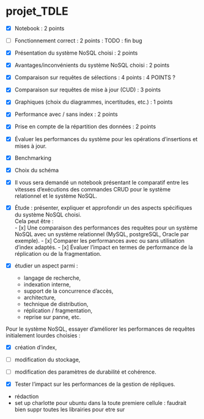 # projet_TDLE

- [x] Notebook : 2 points
- [ ] Fonctionnement correct : 2 points : TODO : fin bug 
- [x] Présentation du système NoSQL choisi : 2 points
- [x] Avantages/inconvénients du système NoSQL choisi : 2 points 
- [x] Comparaison sur requêtes de sélections : 4 points : 4 POINTS ?
- [x] Comparaison sur requêtes de mise à jour (CUD) : 3 points 
- [x] Graphiques (choix du diagrammes, incertitudes, etc.) : 1 points 
- [x] Performance avec / sans index : 2 points
- [x] Prise en compte de la répartition des données : 2 points

- [x] Évaluer les performances du système pour les opérations d’insertions et mises à jour.
- [x] Benchmarking 
- [x] Choix du schéma
- [x] Il vous sera demandé un notebook présentant le comparatif entre les vitesses d’exécutions des commandes CRUD pour le système relationnel et le système NoSQL.



- [x] Étude : présenter, expliquer et approfondir un des aspects spécifiques du
système NoSQL choisi.  
    Cela peut être :    
        - [x] Une comparaison des performances des requêtes pour un système
        NoSQL avec un système relationnel (MySQL, postgreSQL, Oracle
        par exemple).
        - [x] Comparer les performances avec ou sans utilisation d’index
        adaptés.
        - [x] Évaluer l’impact en termes de performance de la réplication ou de la
        fragmentation.

- [x] étudier un aspect parmi : 
    - langage de recherche,
    - indexation interne, 
    - support de la concurrence d’accès, 
    - architecture, 
    - technique de distribution, 
    - réplication / fragmentation,
    - reprise sur panne, etc.

Pour le système NoSQL, essayer d’améliorer les performances de requêtes
initialement lourdes choisies : 
- [x] création d’index, 
- [ ] modification du stockage, 
- [ ] modification des paramètres de durabilité et cohérence.

- [x] Tester l’impact sur les performances de la gestion de répliques.


- rédaction
- set up charlotte pour ubuntu dans la toute premiere cellule : faudrait bien suppr toutes les librairies pour etre sur 
